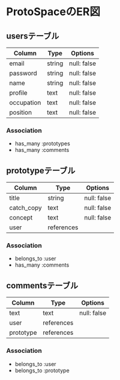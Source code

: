 # ProtoSpaceのER図

## usersテーブル
| Column     | Type   | Options     | 
| ---------- | ------ | ----------- | 
| email      | string | null: false | 
| password   | string | null: false | 
| name       | string | null: false | 
| profile    | text   | null: false | 
| occupation | text   | null: false | 
| position   | text   | null: false | 

### Association

- has_many :prototypes
- has_many :comments

## prototypeテーブル
| Column     | Type       | Options             | 
| ---------- | ---------- | ------------------- | 
| title      | string     | null: false         | 
| catch_copy | text       | null: false         | 
| concept    | text       | null: false         | 
| user       | references |                     | 

### Association

- belongs_to :user
- has_many :comments

## commentsテーブル
| Column    | Type       | Options     | 
| --------- | ---------- | ----------- | 
| text      | text       | null: false | 
| user      | references |             | 
| prototype | references |             | 

### Association

- belongs_to :user
- belongs_to :prototype